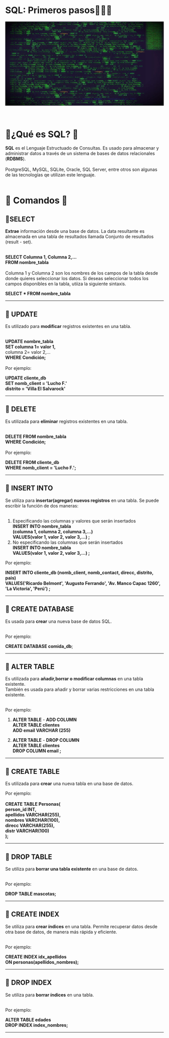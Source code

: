 # SQL: Primeros pasos👨‍💻💊

![wallpaper](images/mysql.jpg)

<br />

<h1>💊¿Qué es SQL? 💊</h1>

<b>SQL</b> es el Lenguaje Estructuado de Consultas. Es usado para almacenar y administrar datos a través de un sistema de bases de datos relacionales (**RDBMS**).<br />
<br />
PostgreSQL, MySQL, SQLite, Oracle, SQL Server, entre otros son algunas de las tecnologías qe utilizan este lenguaje.<br />
<br />

<h1>💊 Comandos 💊</h1>

<h2>🌱SELECT</h2>
<b>Extrae</b> información desde una base de datos. La data resultante es almacenada en una tabla de resultados llamada Conjunto de resultados (result - set).<br />
<br />

**SELECT Columna 1, Columna 2,...**<br />
**FROM nombre_tabla**<br />
<br />
Columna 1 y Columna 2 son los nombres de los campos de la tabla desde donde quieres seleccionar los datos. Si deseas seleccionar todos los campos disponibles en la tabla, utiiza la siguiente sintaxis.<br />

**SELECT * FROM nombre_tabla**
*****************************************************************************************************************
<h2>🌱 UPDATE</h2>
Es utilizado para <b>modificar</b> registros existentes en una tabla.<br />
<br />

**UPDATE nombre_tabla**<br />
**SET columna 1= valor 1,**<br />
      columna 2= valor 2,...<br />
**WHERE Condición;**<br />
<br />
Por ejemplo:<br />

**UPDATE cliente_db**<br />
**SET nomb_client = 'Lucho F.'**<br />
      **distrito = 'Villa El Salvarock'**<br />
*****************************************************************************************************************
<h2>🌱 DELETE</h2>
Es utilizada para <b>eliminar</b> registros existentes en una tabla.<br />
<br />

**DELETE FROM nombre_tabla**<br />
**WHERE Condición;**<br />
<br />
Por ejemplo:<br />

**DELETE FROM cliente_db**<br />
**WHERE nomb_client = 'Lucho F.';**<br />
*****************************************************************************************************************
<h2>🌱 INSERT INTO</h2>
Se utiliza para <b>insertar(agregar) nuevos registros</b> en una tabla. Se puede escribir la función de dos maneras:<br />
<br />

1. Especificando las columnas y valores que serán insertados<br />
**INSERT INTO nombre_tabla**<br />
**(columna 1, columna 2, columna 3,...)**<br />
**VALUES(valor 1, valor 2, valor 3,...) ;**<br />
2. No especificando las columnas que serán insertados<br />
**INSERT INTO nombre_tabla**<br />
**VALUES(valor 1, valor 2, valor 3,...) ;**<br />

Por ejemplo:<br />

**INSERT INTO cliente_db (nomb_client, nomb_contact, direcc, distrito, pais)**<br />
**VALUES('Ricardo Belmont', 'Augusto Ferrando', 'Av. Manco Capac 1260', 'La Victoria', 'Perú') ;**<br />
*****************************************************************************************************************
<h2>🌱 CREATE DATABASE</h2>
Es usada para <b>crear</b> una nueva base de datos SQL.<br />
<br />

Por ejemplo:<br />

**CREATE DATABASE comida_db**;
*****************************************************************************************************************
<h2>🌱 ALTER TABLE</h2>
Es utilizada para <b>añadir,borrar o modificar columnas</b> en una tabla existente.<br />
También es usada para añadir y borrar varias restricciones en una tabla existente.<br />
<br />

Por ejemplo:<br />

1. **ALTER TABLE** - **ADD COLUMN**<br />
**ALTER TABLE clientes**<br />
**ADD email VARCHAR (255)**<br />

2. **ALTER TABLE** - **DROP COLUMN**<br />
**ALTER TABLE clientes**<br />
**DROP COLUMN email ;**<br />

***************************************************************************************************************
<h2>🌱 CREATE TABLE</h2>

Es utilizada para <b>crear</b> una nueva tabla en una base de datos.<br />

Por ejemplo:<br />
<br />
**CREATE TABLE Personas(<br />
      person_id INT,<br />
      apellidos VARCHAR(255),<br />
      nombres VARCHAR(100),<br />
      direcc VARCHAR(255),<br />
      distr VARCHAR(100)<br />
  );**
*****************************************************************************************************************
<h2>🌱 DROP TABLE</h2>
Se utiliza para <b>borrar una tabla existente</b> en una base de datos.<br />
<br />

Por ejemplo:<br />

**DROP TABLE mascotas;**
*****************************************************************************************************************
<h2>🌱 CREATE INDEX</h2>
Se utiliza para <b>crear índices</b> en una tabla. Permite recuperar datos desde otra base de datos, de manera más rápida y eficiente.<br />
<br />

Por ejemplo:<br />

**CREATE INDEX idx_apellidos**<br />
**ON personas(apellidos_nombres);**
*****************************************************************************************************************
<h2>🌱 DROP INDEX</h2>
Se utiliza para <b>borrar índices</b> en una tabla.<br />
<br />

Por ejemplo:<br />

**ALTER TABLE edades**<br />
**DROP INDEX index_nombres;**
*****************************************************************************************************************